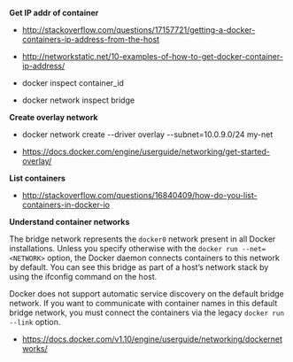 **Get IP addr of container**

- http://stackoverflow.com/questions/17157721/getting-a-docker-containers-ip-address-from-the-host

- http://networkstatic.net/10-examples-of-how-to-get-docker-container-ip-address/

- docker inspect container_id

- docker network inspect bridge

**Create overlay network**

- docker network create --driver overlay --subnet=10.0.9.0/24 my-net

- https://docs.docker.com/engine/userguide/networking/get-started-overlay/

**List containers**

- http://stackoverflow.com/questions/16840409/how-do-you-list-containers-in-docker-io

**Understand container networks**

The bridge network represents the ```docker0``` network present in all Docker installations. Unless you specify otherwise with the ```docker run --net=<NETWORK>``` option, the Docker daemon connects containers to this network by default. You can see this bridge as part of a host’s network stack by using the ifconfig command on the host.

Docker does not support automatic service discovery on the default bridge network. If you want to communicate with container names in this default bridge network, you must connect the containers via the legacy ```docker run --link``` option.

- https://docs.docker.com/v1.10/engine/userguide/networking/dockernetworks/





